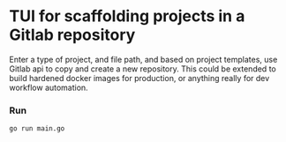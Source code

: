 # TUI for scaffolding projects in a Gitlab repository

Enter a type of project, and file path, and based on project templates, use Gitlab api to copy and create a new repository. This could be extended to build hardened docker images for production, or anything really for dev workflow automation.

### Run
`go run main.go`